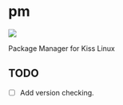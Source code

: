 # pm

<a href="https://travis-ci.org/kisslinuxx/pm"><img src="https://travis-ci.org/kisslinuxx/pm.svg?branch=master"></a>

Package Manager for Kiss Linux


## TODO

- [ ] Add version checking.
